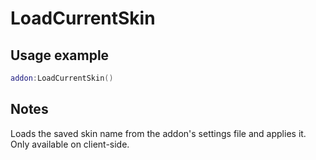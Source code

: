 # LoadCurrentSkin

## Usage example
```lua
addon:LoadCurrentSkin()
```

## Notes
Loads the saved skin name from the addon's settings file and applies it. Only available on client-side.
